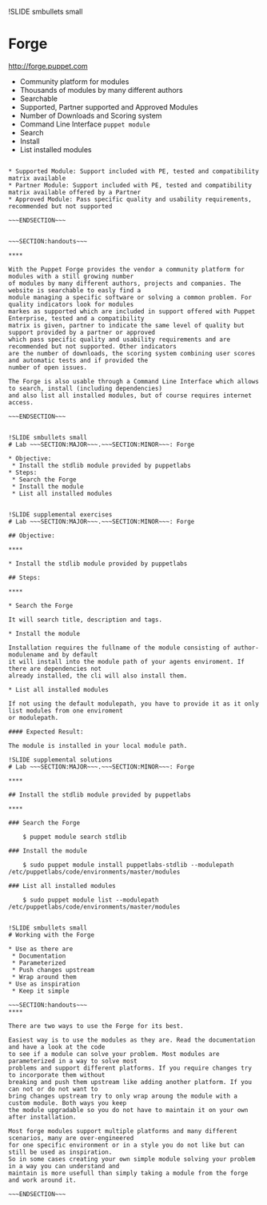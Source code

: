 !SLIDE smbullets small
# Forge

http://forge.puppet.com

* Community platform for modules
 * Thousands of modules by many different authors
 * Searchable
 * Supported, Partner supported and Approved Modules
 * Number of Downloads and Scoring system
* Command Line Interface `puppet module`
 * Search
 * Install
 * List installed modules

~~~SECTION:notes~~~

* Supported Module: Support included with PE, tested and compatibility matrix available
* Partner Module: Support included with PE, tested and compatibility matrix available offered by a Partner
* Approved Module: Pass specific quality and usability requirements, recommended but not supported

~~~ENDSECTION~~~


~~~SECTION:handouts~~~

****

With the Puppet Forge provides the vendor a community platform for modules with a still growing number
of modules by many different authors, projects and companies. The website is searchable to easly find a
module managing a specific software or solving a common problem. For quality indicators look for modules
markes as supported which are included in support offered with Puppet Enterprise, tested and a compatibility
matrix is given, partner to indicate the same level of quality but support provided by a partner or approved
which pass specific quality and usability requirements and are recommended but not supported. Other indicators
are the number of downloads, the scoring system combining user scores and automatic tests and if provided the
number of open issues.

The Forge is also usable through a Command Line Interface which allows to search, install (including dependencies)
and also list all installed modules, but of course requires internet access.

~~~ENDSECTION~~~


!SLIDE smbullets small
# Lab ~~~SECTION:MAJOR~~~.~~~SECTION:MINOR~~~: Forge

* Objective:
 * Install the stdlib module provided by puppetlabs
* Steps:
 * Search the Forge
 * Install the module
 * List all installed modules


!SLIDE supplemental exercises
# Lab ~~~SECTION:MAJOR~~~.~~~SECTION:MINOR~~~: Forge

## Objective:

****

* Install the stdlib module provided by puppetlabs

## Steps:

****

* Search the Forge

It will search title, description and tags.

* Install the module

Installation requires the fullname of the module consisting of author-modulename and by default
it will install into the module path of your agents enviroment. If there are dependencies not
already installed, the cli will also install them.

* List all installed modules

If not using the default modulepath, you have to provide it as it only list modules from one enviroment
or modulepath.

#### Expected Result:

The module is installed in your local module path.

!SLIDE supplemental solutions
# Lab ~~~SECTION:MAJOR~~~.~~~SECTION:MINOR~~~: Forge

****

## Install the stdlib module provided by puppetlabs

****

### Search the Forge

    $ puppet module search stdlib

### Install the module

    $ sudo puppet module install puppetlabs-stdlib --modulepath /etc/puppetlabs/code/environments/master/modules

### List all installed modules

    $ sudo puppet module list --modulepath /etc/puppetlabs/code/environments/master/modules


!SLIDE smbullets small
# Working with the Forge

* Use as there are
 * Documentation
 * Parameterized
 * Push changes upstream
 * Wrap around them
* Use as inspiration
 * Keep it simple

~~~SECTION:handouts~~~
****

There are two ways to use the Forge for its best.

Easiest way is to use the modules as they are. Read the documentation and have a look at the code
to see if a module can solve your problem. Most modules are parameterized in a way to solve most
problems and support different platforms. If you require changes try to incorporate them without
breaking and push them upstream like adding another platform. If you can not or do not want to
bring changes upstream try to only wrap aroung the module with a custom module. Both ways you keep
the module upgradable so you do not have to maintain it on your own after installation.

Most forge modules support multiple platforms and many different scenarios, many are over-engineered
for one specific environment or in a style you do not like but can still be used as inspiration.
So in some cases creating your own simple module solving your problem in a way you can understand and
maintain is more usefull than simply taking a module from the forge and work around it.

~~~ENDSECTION~~~
